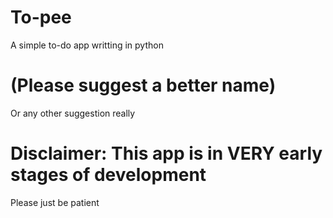 # To-pee
A simple to-do app writting in python

# (Please suggest a better name)
Or any other suggestion really

# Disclaimer: This app is in VERY early stages of development
Please just be patient

